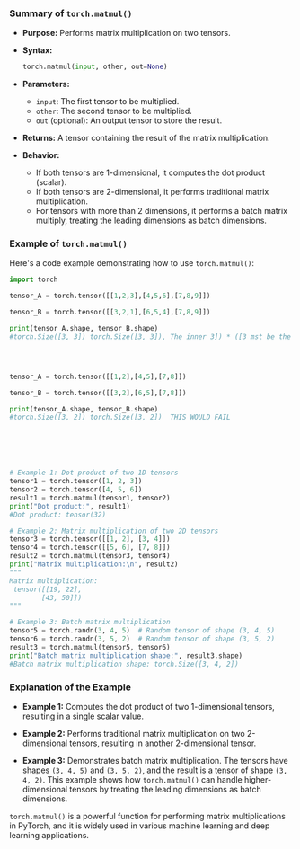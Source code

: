 
### Summary of `torch.matmul()`

- **Purpose:** Performs matrix multiplication on two tensors.

- **Syntax:**
  ```python
  torch.matmul(input, other, out=None)
  ```

- **Parameters:**
  - `input`: The first tensor to be multiplied.
  - `other`: The second tensor to be multiplied.
  - `out` (optional): An output tensor to store the result.

- **Returns:** A tensor containing the result of the matrix multiplication.

- **Behavior:**
  - If both tensors are 1-dimensional, it computes the dot product (scalar).
  - If both tensors are 2-dimensional, it performs traditional matrix multiplication.
  - For tensors with more than 2 dimensions, it performs a batch matrix multiply, treating the leading dimensions as batch dimensions.

### Example of `torch.matmul()`

Here's a code example demonstrating how to use `torch.matmul()`:

```python
import torch

tensor_A = torch.tensor([[1,2,3],[4,5,6],[7,8,9]])

tensor_B = torch.tensor([[3,2,1],[6,5,4],[7,8,9]])

print(tensor_A.shape, tensor_B.shape)
#torch.Size([3, 3]) torch.Size([3, 3]), The inner 3]) * ([3 mst be the same




tensor_A = torch.tensor([[1,2],[4,5],[7,8]])

tensor_B = torch.tensor([[3,2],[6,5],[7,8]])

print(tensor_A.shape, tensor_B.shape)
#torch.Size([3, 2]) torch.Size([3, 2])  THIS WOULD FAIL






# Example 1: Dot product of two 1D tensors
tensor1 = torch.tensor([1, 2, 3])
tensor2 = torch.tensor([4, 5, 6])
result1 = torch.matmul(tensor1, tensor2)
print("Dot product:", result1)
#Dot product: tensor(32)

# Example 2: Matrix multiplication of two 2D tensors
tensor3 = torch.tensor([[1, 2], [3, 4]])
tensor4 = torch.tensor([[5, 6], [7, 8]])
result2 = torch.matmul(tensor3, tensor4)
print("Matrix multiplication:\n", result2)
"""
Matrix multiplication:
 tensor([[19, 22],
        [43, 50]])
"""

# Example 3: Batch matrix multiplication
tensor5 = torch.randn(3, 4, 5)  # Random tensor of shape (3, 4, 5)
tensor6 = torch.randn(3, 5, 2)  # Random tensor of shape (3, 5, 2)
result3 = torch.matmul(tensor5, tensor6)
print("Batch matrix multiplication shape:", result3.shape)
#Batch matrix multiplication shape: torch.Size([3, 4, 2])
```

### Explanation of the Example

- **Example 1:** Computes the dot product of two 1-dimensional tensors, resulting in a single scalar value.

- **Example 2:** Performs traditional matrix multiplication on two 2-dimensional tensors, resulting in another 2-dimensional tensor.

- **Example 3:** Demonstrates batch matrix multiplication. The tensors have shapes `(3, 4, 5)` and `(3, 5, 2)`, and the result is a tensor of shape `(3, 4, 2)`. This example shows how `torch.matmul()` can handle higher-dimensional tensors by treating the leading dimensions as batch dimensions.

`torch.matmul()` is a powerful function for performing matrix multiplications in PyTorch, and it is widely used in various machine learning and deep learning applications.